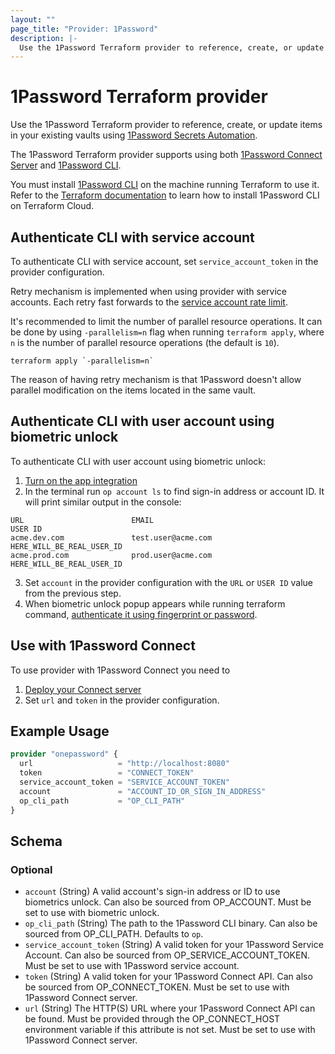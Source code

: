 ```yaml
---
layout: ""
page_title: "Provider: 1Password"
description: |-
  Use the 1Password Terraform provider to reference, create, or update logins, passwords, and database items in your 1Password vaults.
---
```


# 1Password Terraform provider

Use the 1Password Terraform provider to reference, create, or update items in your existing vaults using [1Password Secrets Automation](https://1password.com/secrets).

The 1Password Terraform provider supports using both [1Password Connect Server](https://developer.1password.com/docs/secrets-automation/#1password-connect-server)
and [1Password CLI](https://developer.1password.com/docs/cli).

You must install [1Password CLI](https://developer.1password.com/docs/cli) on the machine running Terraform to use it. Refer to the
[Terraform documentation](https://developer.hashicorp.com/terraform/cloud-docs/run/install-software#only-install-standalone-binaries) to learn how to install 1Password CLI on Terraform Cloud.

## Authenticate CLI with service account

To authenticate CLI with service account, set `service_account_token` in the provider configuration.

Retry mechanism is implemented when using provider with service accounts. Each retry fast forwards to the [service account rate limit](https://developer.1password.com/docs/service-accounts/rate-limits/).

It's recommended to limit the number of parallel resource operations. It can be done by using `-parallelism=n` flag when running `terraform apply`, where `n` is the number of parallel resource operations (the default is `10`).
```
terraform apply `-parallelism=n`
```

The reason of having retry mechanism is that 1Password doesn't allow parallel modification on the items located in the same vault.

## Authenticate CLI with user account using biometric unlock

To authenticate CLI with user account using biometric unlock:
1. [Turn on the app integration](https://developer.1password.com/docs/cli/app-integration/#step-1-turn-on-the-app-integration)
2. In the terminal run `op account ls` to find sign-in address or account ID. It will print similar output in the console:
```
URL                        EMAIL                                         USER ID
acme.dev.com               test.user@acme.com                            HERE_WILL_BE_REAL_USER_ID
acme.prod.com              prod.user@acme.com                            HERE_WILL_BE_REAL_USER_ID
```
3. Set `account` in the provider configuration with the `URL` or `USER ID` value from the previous step.
4. When biometric unlock popup appears while running terraform command, [authenticate it using fingerprint or password](https://developer.1password.com/docs/cli/app-integration/#step-2-enter-any-command-to-sign-in).

## Use with 1Password Connect

To use provider with 1Password Connect you need to
1. [Deploy your Connect server](https://developer.1password.com/docs/connect/get-started#deployment)
2. Set `url` and `token` in the provider configuration.

## Example Usage

```terraform
provider "onepassword" {
  url                   = "http://localhost:8080"
  token                 = "CONNECT_TOKEN"
  service_account_token = "SERVICE_ACCOUNT_TOKEN"
  account               = "ACCOUNT_ID_OR_SIGN_IN_ADDRESS"
  op_cli_path           = "OP_CLI_PATH"
}
```

<!-- schema generated by tfplugindocs -->
## Schema

### Optional

- `account` (String) A valid account's sign-in address or ID to use biometrics unlock. Can also be sourced from OP_ACCOUNT. Must be set to use with biometric unlock.
- `op_cli_path` (String) The path to the 1Password CLI binary. Can also be sourced from OP_CLI_PATH. Defaults to `op`.
- `service_account_token` (String) A valid token for your 1Password Service Account. Can also be sourced from OP_SERVICE_ACCOUNT_TOKEN. Must be set to use with 1Password service account.
- `token` (String) A valid token for your 1Password Connect API. Can also be sourced from OP_CONNECT_TOKEN. Must be set to use with 1Password Connect server.
- `url` (String) The HTTP(S) URL where your 1Password Connect API can be found. Must be provided through the OP_CONNECT_HOST environment variable if this attribute is not set. Must be set to use with 1Password Connect server.
